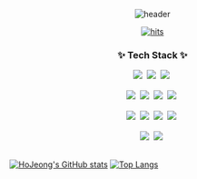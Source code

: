 <p align="center">
  <img src="https://capsule-render.vercel.app/api?type=wave&color=auto&height=300&section=header&text=Welcome%20to%20HoJeong's%20Github&fontSize=50" alt="header">
</p>

<p align="center">
  <a href="https://github.com/HOJEONGKIMM">
    <img src="https://hits.seeyoufarm.com/api/count/incr/badge.svg?url=https%3A%2F%2Fgithub.com%2FHOJEONGKIMM&count_bg=%23D200FF&title_bg=%23FFA3A3&icon=tinder.svg&icon_color=%23FFFFFF&title=hits&edge_flat=false" alt="hits">
  </a>
</p>


<!--내용 부분-->
<h3 align="center">✨ Tech Stack ✨</h3>
<div align="center">
  <img src="https://img.shields.io/badge/javascript-F7DF1E.svg?style=for-the-badge&logo=javascript&logoColor=20232a" />&nbsp
  <img src="https://img.shields.io/badge/html5-E34F26.svg?style=for-the-badge&logo=html5&logoColor=white" />&nbsp
  <img src="https://img.shields.io/badge/css3-1572B6.svg?style=for-the-badge&logo=css3&logoColor=white" />&nbsp
</div>

<br>

<div align="center">
  <img src="https://img.shields.io/badge/python-3670A0?style=for-the-badge&logo=python&logoColor=ffdd54" />&nbsp
  <img src="https://img.shields.io/badge/pandas-150458.svg?style=for-the-badge&logo=pandas&logoColor=white" />&nbsp
  <img src="https://img.shields.io/badge/numpy-4d77cf.svg?style=for-the-badge&logo=numpy&logoColor=white" />&nbsp
  <img src="https://img.shields.io/badge/Matplotlib-11557c.svg?style=for-the-badge&logo=Matplotlib&logoColor=white" />&nbsp
</div>

<br>

<div align="center">
  <img src="https://img.shields.io/badge/Java-FFD700?style=for-the-badge&logo=java&logoColor=white" />&nbsp
  <img src="https://img.shields.io/badge/Spring Boot-87CEEB?style=for-the-badge&logo=spring-boot&logoColor=white" />&nbsp
  <img src="https://img.shields.io/badge/Spring-98FB98?style=for-the-badge&logo=spring&logoColor=white" />&nbsp
  <img src="https://img.shields.io/badge/JPA-FFB6C1?style=for-the-badge&logo=hibernate&logoColor=white" />&nbsp
</div>



<br>

<div align="center">
  <img src="https://img.shields.io/badge/AWS-3670A0?style=for-the-badge&logo=amazonaws&logoColor=white" />&nbsp
  <img src="https://img.shields.io/badge/Docker-150458.svg?style=for-the-badge&logo=amazonaws&logoColor=white" />&nbsp
 
</div>

<br>

  [![HoJeong's GitHub stats](https://github-readme-stats.vercel.app/api?username=HOJEONGKIMM&show_icons=true&theme=radical)](https://github.com/HOJEONGKIMM)
  [![Top Langs](https://github-readme-stats.vercel.app/api/top-langs/?username=HOJEONGKIMM)](https://github.com/HOJEONGKIMM)


